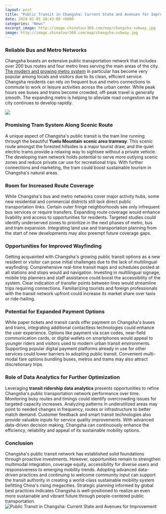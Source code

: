 ```yaml
---
layout: post
title: "Public Transit in Changsha: Current State and Avenues for Improvement"
date: 2024-01-05 10:43:08 +0000
categories: "News"
excerpt_image: http://image.chinatour360.com/map/changsha-subway.jpg
image: http://image.chinatour360.com/map/changsha-subway.jpg
---
```


### Reliable Bus and Metro Networks 
Changsha boasts an extensive public transportation network that includes over 200 bus routes and four metro lines serving the main areas of the city. [The modern and growing metro system](https://northtimes.github.io/2024-01-03-u30a2-u30fc-u30d8-u30f3-u3068-u30d5-u30e9-u30f3-u30af-u30d5-u30eb-u30c8-u9593-u306e-u79fb-u52d5-u30ac-u30a4-u30c9/) in particular has become very popular among locals and visitors due to its clean, efficient service. Changsha residents can rely on frequent bus and metro connections to commute to work or leisure activities across the urban center. While peak hours see buses and trains become crowded, off-peak travel is generally smooth. The expanding metro is helping to alleviate road congestion as the city continues to develop rapidly.

![](https://www.chinaairlinetravel.com/metro/images/city/changsha-metro-map.jpg)
### Promising Tram System Along Scenic Route
A unique aspect of Changsha's public transit is the tram line running through the beautiful **Yuelu Mountain scenic area tramway**. This scenic route amongst the forested hillsides is a major tourist draw, and the quiet electric trams provide a relaxing way to sightsee without a private vehicle. The developing tram network holds potential to serve more outlying scenic zones and reduce private car use for recreational trips. With further connections and marketing, the tram could boost sustainable tourism in Changsha's natural areas. 
### Room for Increased Route Coverage 
While Changsha's bus and metro networks cover major activity hubs, some new residential and commercial districts still lack direct public transportation links. Certain outer fringe neighborhoods see only infrequent bus services or require transfers. Expanding route coverage would enhance livability and access to opportunities for residents. Targeted studies could identify underserved zones to prioritize in the next phases of metro, bus and tram expansion. Integrating land use and transportation planning from the start of new developments may also preempt future coverage gaps.
### Opportunities for Improved Wayfinding 
Getting acquainted with Changsha's growing public transit options as a new resident or visitor can pose initial challenges due to the lack of multilingual wayfinding. Comprehensive real-time transit maps and schedules posted at all stations and stops would aid navigation. Investing in multilingual signage, mobile trip planners and staff assistance could boost the accessibility of the system. Clear indication of transfer points between lines would streamline trips requiring connections. Familiarizing tourists and foreign professionals with the transit network upfront could increase its market share over taxis or ride-hailing.
### Potential for Expanded Payment Options
While paper tickets and transit cards offer payment on Changsha's buses and trains, integrating additional contactless technologies could enhance the user experience. Options like payment via scan codes, near-field communication cards, or digital wallets on smartphones would appeal to younger riders and visitors used to modern urban transit environments. Supporting popular digital payment platforms already in use for other services could lower barriers to adopting public transit. Convenient multi-modal fare options bundling buses, metros and trams may also attract discretionary trips. 
### Role of Data Analytics for Further Optimization
Leveraging **transit ridership data analytics** presents opportunities to refine Changsha's public transportation network performance over time. Monitoring busy routes and timings could identify overcrowding issues for targeted capacity increases. Analyzing patterns in underutilized areas may point to needed changes in frequency, routes or infrastructure to better match demand. Customer feedback and smart transit technologies also provide valuable inputs for service quality improvements. With advanced data-driven decision making, Changsha can continuously enhance the efficiency, reliability and appeal of its sustainable mobility options.
### Conclusion
Changsha's public transit network has established solid foundations through proactive investments. However, opportunities remain to strengthen multimodal integration, coverage equity, accessibility for diverse users and responsiveness to emerging mobility trends. Adopting advanced data-driven practices and continuing to welcome community input can support the transit authority in creating a world-class sustainable mobility system befitting China's rising megacities. Strategic planning informed by global best practices indicates Changsha is well-positioned to realize an even more sustainable and vibrant future through people-centered public transportation.
![Public Transit in Changsha: Current State and Avenues for Improvement](http://image.chinatour360.com/map/changsha-subway.jpg)